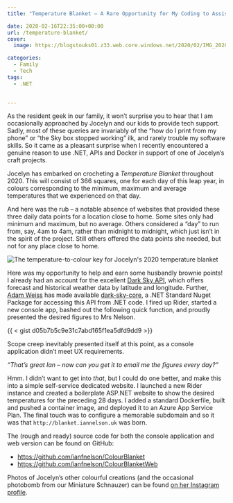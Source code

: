 ```yaml
---
title: "Temperature Blanket – A Rare Opportunity for My Coding to Assist Jocelyn's Crafting"

date: 2020-02-16T22:35:00+00:00
url: /temperature-blanket/
cover: 
  image: https://blogstouks01.z33.web.core.windows.net/2020/02/IMG_20200216_190322.jpg

categories:
  - Family
  - Tech
tags:
  - .NET
  

---
```

As the resident geek in our family, it won’t surprise you to hear that I am occasionally approached by Jocelyn and our kids to provide tech support. Sadly, most of these queries are invariably of the “how do I print from my phone” or “the Sky box stopped working” ilk, and rarely trouble my software skills. So it came as a pleasant surprise when I recently encountered a genuine reason to use .NET, APIs and Docker in support of one of Jocelyn’s craft projects.

Jocelyn has embarked on crocheting a _Temperature Blanket_ throughout 2020. This will consist of 366 squares, one for each day of this leap year, in colours corresponding to the minimum, maximum and average temperatures that we experienced on that day.

And here was the rub – a notable absence of websites that provided these three daily data points for a location close to home. Some sites only had minimum and maximum, but no average. Others considered a “day” to run from, say, 4am to 4am, rather than midnight to midnight, which just isn’t in the spirit of the project. Still others offered the data points she needed, but not for any place close to home.

![The temperature-to-colour key for Jocelyn's 2020 temperature blanket](https://blogstouks01.z33.web.core.windows.net/2023/08/IMG_20200216_190534.jpg)

Here was my opportunity to help and earn some husbandly brownie points! I already had an account for the excellent [Dark Sky API][1], which offers forecast and historical weather data by latitude and longitude. Further, [Adam Weiss][2] has made available [dark-sky-core][3], a .NET Standard Nuget Package for accessing this API from .NET code. I fired up Rider, started a new console app, bashed out the following quick function, and proudly presented the desired figures to Mrs Nelson.

{{ < gist d05b7b5c9e31c7abd165f1ea5dfd9dd9 >}}

Scope creep inevitably presented itself at this point, as a console application didn’t meet UX requirements.

_“That’s great Ian – now can you get it to email me the figures every day?”_

Hmm. I didn’t want to get into _that_, but I could do one better, and make this into a simple self-service dedicated website. I launched a new Rider instance and created a boilerplate ASP.NET website to show the desired temperatures for the preceding 28 days. I added a standard Dockerfile, built and pushed a container image, and deployed it to an Azure App Service Plan. The final touch was to configure a memorable subdomain and so it was that `http://blanket.iannelson.uk` was born.

The (rough and ready) source code for both the console application and web version can be found on GitHub:

- https://github.com/ianfnelson/ColourBlanket
- https://github.com/ianfnelson/ColourBlanketWeb

Photos of Jocelyn’s other colourful creations (and the occasional photobomb from our Miniature Schnauzer) can be found [on her Instagram profile][4].

 [1]: https://darksky.net/dev
 [2]: https://www.adamweiss.me/
 [3]: https://github.com/amweiss/dark-sky-core
 [4]: https://www.instagram.com/jocelyngnelson/